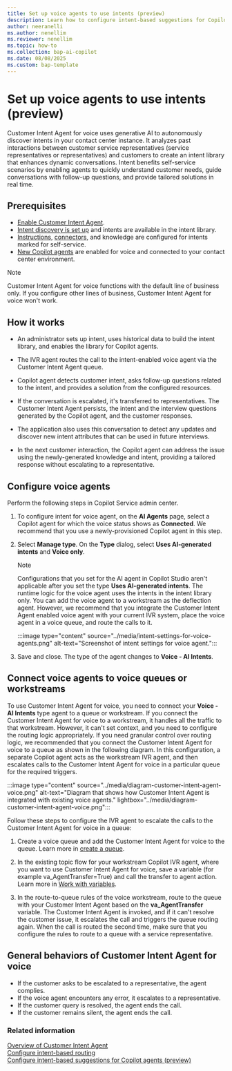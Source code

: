 ```yaml
---
title: Set up voice agents to use intents (preview)
description: Learn how to configure intent-based suggestions for Copilot agents using Customer Intent Agent to automate and streamline the process.
author: neeranelli
ms.author: nenellim
ms.reviewer: nenellim
ms.topic: how-to
ms.collection: bap-ai-copilot
ms.date: 08/08/2025
ms.custom: bap-template
---
```


# Set up voice agents to use intents (preview)

Customer Intent Agent for voice uses generative AI to autonomously discover intents in your contact center instance. It analyzes past interactions between customer service representatives (service representatives or representatives) and customers to create an intent library that enhances dynamic conversations. Intent benefits self-service scenarios by enabling agents to quickly understand customer needs, guide conversations with follow-up questions, and provide tailored solutions in real time.

## Prerequisites

- [Enable Customer Intent Agent](manage-customer-intent-agent.md#enable-customer-intent-agent).
- [Intent discovery is set up](manage-customer-intent-agent.md#manage-intent-discovery-setup) and intents are available in the intent library.
- [Instructions](manage-customer-intent-agent.md#manage-instructions-optional), [connectors](manage-customer-intent-agent.md#manage-connectors-for-ai-agents-optional), and knowledge are configured for intents marked for self-service.
- [New Copilot agents](/dynamics365/customer-service/administer/manage-your-bots?context=/dynamics365/contact-center/context/administer-context) are enabled for voice and connected to your contact center environment. 

> [!NOTE]
> Customer Intent Agent for voice functions with the default line of business only. If you configure other lines of business, Customer Intent Agent for voice won't work.

## How it works

- An administrator sets up intent, uses historical data to build the intent library, and enables the library for Copilot agents.

- The IVR agent routes the call to the intent-enabled voice agent via the Customer Intent Agent queue.
- Copilot agent detects customer intent, asks follow-up questions related to the intent, and provides a solution from the configured resources.
- If the conversation is escalated, it's transferred to representatives. The Customer Intent Agent persists, the intent and the interview questions generated by the Copilot agent, and the customer responses.
- The application also uses this conversation to detect any updates and discover new intent attributes that can be used in future interviews.
- In the next customer interaction, the Copilot agent can address the issue using the newly-generated knowledge and intent, providing a tailored response without escalating to a representative.

## Configure voice agents

Perform the following steps in Copilot Service admin center.

1. To configure intent for voice agent, on the **AI Agents** page, select a Copilot agent for which the voice status shows as **Connected**.  We recommend that you use a newly-provisioned Copilot agent in this step.

1. Select **Manage type**. On the **Type** dialog, select **Uses AI-generated intents** and **Voice only**.
    > [!NOTE]
    > Configurations that you set for the AI agent in Copilot Studio aren't applicable after you set the type **Uses AI-generated intents**. The runtime logic for the voice agent uses the intents in the intent library only. You can add the voice agent to a workstream as the deflection agent. However, we recommend that you integrate the Customer Intent Agent enabled voice agent with your current IVR system, place the voice agent in a voice queue, and route the calls to it.

    :::image type="content" source="../media/intent-settings-for-voice-agents.png" alt-text="Screenshot of intent settings for voice agent.":::

1. Save and close. The type of the agent changes to **Voice - AI Intents**.

## Connect voice agents to voice queues or workstreams

To use Customer Intent Agent for voice, you need to connect your **Voice - AI Intents** type agent to a queue or workstream.  If you connect the Customer Intent Agent for voice to a workstream, it handles all the traffic to that workstream. However, it can't set context, and you need to configure the routing logic appropriately. If you need granular control over routing logic, we recommended that you connect the Customer Intent Agent for voice to a queue as shown in the following diagram.  In this configuration, a separate Copilot agent acts as the workstream IVR agent, and then escalates calls to the Customer Intent Agent for voice in a particular queue for the required triggers.

:::image type="content" source="../media/diagram-customer-intent-agent-voice.png" alt-text="Diagram that shows how Customer Intent Agent is integrated with existing voice agents." lightbox="../media/diagram-customer-intent-agent-voice.png":::

Follow these steps to configure the IVR agent to escalate the calls to the Customer Intent Agent for voice in a queue:

1. Create a voice queue and add the Customer Intent Agent for voice to the queue. Learn more in [create a queue](/dynamics365/customer-service/administer/queues-omnichannel).

1. In the existing topic flow for your workstream Copilot IVR agent, where you want to use Customer Intent Agent for voice, save a variable (for example va_AgentTransfer=True) and call the transfer to agent action. Learn more in [Work with variables](/microsoft-copilot-studio/authoring-variables).
1. In the route-to-queue rules of the voice workstream, route to the queue with your Customer Intent Agent based on the **va_AgentTransfer** variable. The Customer Intent Agent is invoked, and if it can't resolve the customer issue, it escalates the call and triggers the queue routing again. When the call is routed the second time, make sure that you configure the rules to route to a queue with a service representative.

## General behaviors of Customer Intent Agent for voice

- If the customer asks to be escalated to a representative, the agent complies.
- If the voice agent encounters any error, it escalates to a representative.
- If the customer query is resolved, the agent ends the call.
- If the customer remains silent, the agent ends the call.

### Related information

[Overview of Customer Intent Agent](overview-customer-intent-agent.md)  
[Configure intent-based routing](/dynamics365/customer-service/administer/configure-intent-based-routing?context=/dynamics365/contact-center/context/administer-context)  
[Configure intent-based suggestions for Copilot agents (preview)](set-up-intent-agent.md)  
